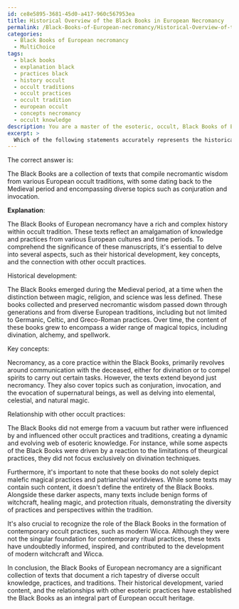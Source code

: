 ```yaml
---
id: ce8e5895-3681-45d0-a417-960c567953ea
title: Historical Overview of the Black Books in European Necromancy
permalink: /Black-Books-of-European-necromancy/Historical-Overview-of-the-Black-Books-in-European-Necromancy/
categories:
  - Black Books of European necromancy
  - MultiChoice
tags:
  - black books
  - explanation black
  - practices black
  - history occult
  - occult traditions
  - occult practices
  - occult tradition
  - european occult
  - concepts necromancy
  - occult knowledge
description: You are a master of the esoteric, occult, Black Books of European necromancy and education, you have written many textbooks on the subject. Respond to the multiple choice question first with the answer, then, fully explain the context of your rational, reasoning, and chain of thought in coming to the determination you have for that answer. Explain related concepts, formulas, or historical context relevant to this conclusion, giving a lesson on the topic to explain the reasoning afterwards.
excerpt: >
  Which of the following statements accurately represents the historical development and significance of the Black Books of European necromancy in the occult tradition? Choose the correct answer:\n\nThe Black Books emerged primarily as a response to the perceived limitations of theurgical practices and focused exclusively on divination techniques.\n \nBlack Books were pivotal in the early development of modern Wicca, as they provided the foundation for many contemporary ritual practices.\n\nThe Black Books are a collection of texts that compile necromantic wisdom from various European occult traditions, with some dating back to the Medieval period and encompassing diverse topics such as conjuration and invocation.\n\nBlack Books exclusively depict malefic magical practices, as the authors held a patriarchal worldview and condemned benign forms of witchcraft or healing magic.
---
```

The correct answer is:

The Black Books are a collection of texts that compile necromantic wisdom from various European occult traditions, with some dating back to the Medieval period and encompassing diverse topics such as conjuration and invocation.

**Explanation**:

The Black Books of European necromancy have a rich and complex history within occult tradition. These texts reflect an amalgamation of knowledge and practices from various European cultures and time periods. To comprehend the significance of these manuscripts, it's essential to delve into several aspects, such as their historical development, key concepts, and the connection with other occult practices.

Historical development:

The Black Books emerged during the Medieval period, at a time when the distinction between magic, religion, and science was less defined. These books collected and preserved necromantic wisdom passed down through generations and from diverse European traditions, including but not limited to Germanic, Celtic, and Greco-Roman practices. Over time, the content of these books grew to encompass a wider range of magical topics, including divination, alchemy, and spellwork.

Key concepts:

Necromancy, as a core practice within the Black Books, primarily revolves around communication with the deceased, either for divination or to compel spirits to carry out certain tasks. However, the texts extend beyond just necromancy. They also cover topics such as conjuration, invocation, and the evocation of supernatural beings, as well as delving into elemental, celestial, and natural magic.

Relationship with other occult practices:

The Black Books did not emerge from a vacuum but rather were influenced by and influenced other occult practices and traditions, creating a dynamic and evolving web of esoteric knowledge. For instance, while some aspects of the Black Books were driven by a reaction to the limitations of theurgical practices, they did not focus exclusively on divination techniques.

Furthermore, it's important to note that these books do not solely depict malefic magical practices and patriarchal worldviews. While some texts may contain such content, it doesn't define the entirety of the Black Books. Alongside these darker aspects, many texts include benign forms of witchcraft, healing magic, and protection rituals, demonstrating the diversity of practices and perspectives within the tradition.

It's also crucial to recognize the role of the Black Books in the formation of contemporary occult practices, such as modern Wicca. Although they were not the singular foundation for contemporary ritual practices, these texts have undoubtedly informed, inspired, and contributed to the development of modern witchcraft and Wicca.

In conclusion, the Black Books of European necromancy are a significant collection of texts that document a rich tapestry of diverse occult knowledge, practices, and traditions. Their historical development, varied content, and the relationships with other esoteric practices have established the Black Books as an integral part of European occult heritage.
